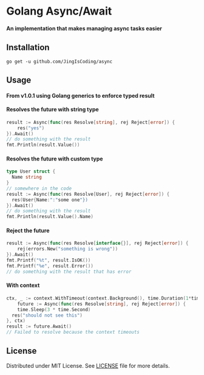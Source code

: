# Golang Async/Await

#### An implementation that makes managing async tasks easier

## Installation
```
go get -u github.com/JingIsCoding/async
```

## Usage
#### From v1.0.1 using Golang generics to enforce typed result
#### Resolves the future with string type
```go
result := Async(func(res Resolve[string], rej Reject[error]) {
	res("yes")
}).Await()
// do something with the result
fmt.Println(result.Value())
```
#### Resolves the future with custom type
```go
type User struct {
  Name string
}
// somewhere in the code
result := Async(func(res Resolve[User], rej Reject[error]) {
  res(User{Name:":"some one"})
}).Await()
// do something with the result
fmt.Println(result.Value().Name)
```

#### Reject the future
```go
result := Async(func(res Resolve[interface{}], rej Reject[error]) {
	rej(errors.New("something is wrong"))
}).Await()
fmt.Printf("%t", result.IsOK())
fmt.Printf("%e", result.Error())
// do something with the result that has error
```

#### With context
```go
ctx, _ := context.WithTimeout(context.Background(), time.Duration(1*time.Second))
	future := Async(func(res Resolve[string], rej Reject[error]) {
	time.Sleep(3 * time.Second)
  res("should not see this")
}, ctx)
result := future.Await()
// Failed to resolve because the context timeouts
```

## License

Distributed under MIT License. See [LICENSE](LICENSE) file for more details.
